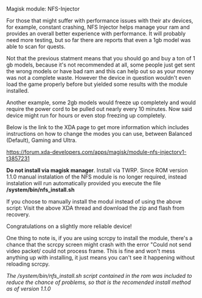 Magisk module: NFS-Injector

For those that might suffer with performance issues with their atv devices, for example, constant crashing, NFS Injector helps manage your ram and provides an overall better experience with performance. It will probably need more testing, but so far there are reports that even a 1gb model was able to scan for quests. 

Not that the previous statment means that you should go and buy a ton of 1 gb models, because it's not recommended at all, some people just get sent the wrong models or have bad ram and this can help out so as your money was not a complete waste. However the device in question wouldn't even load the game properly before but yielded some results with the module installed.

Another example, some 2gb models would freeze up completely and would require the power cord to be pulled out nearly every 10 minutes. Now said device might run for hours or even stop freezing up completely.

Below is the link to the XDA page to get more information which includes instructions on how to change the modes you can use, between Balanced (Default), Gaming and Ultra.

https://forum.xda-developers.com/apps/magisk/module-nfs-injectorv1-t3857231

**Do not install via magisk manager**. Install via TWRP. 
Since ROM version 1.1.0 manual instalation of the NFS module is no longer required, instead instalation will run automatically provided you execute the file **/system/bin/nfs_install.sh**

If you choose to manually install the modul instead of using the above script:
Visit the above XDA thread and download the zip and flash from recovery.


Congratulations on a slightly more reliable device!

One thing to note is, if you are using scrcpy to install the module, there's a chance that the scrcpy screen might crash with the error "Could not send video packet/ could not process frame. This is fine and won't mess anything up with installing, it just means you can't see it happening without reloading scrcpy.

*The /system/bin/nfs_install.sh script contained in the rom was included to reduce the chance of problems, so that is the recomended install method as of version 1.1.0*
